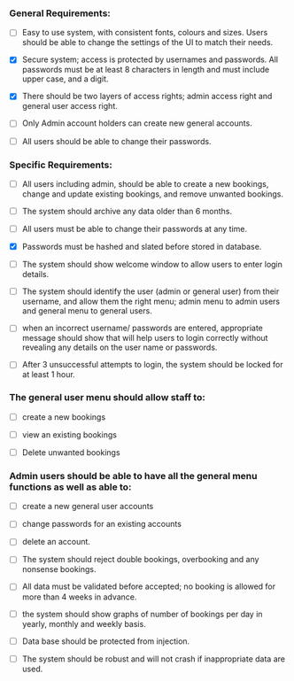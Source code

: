 ### General Requirements:

- [ ] Easy to use system, with consistent fonts, colours and sizes. Users should be able to change the settings of the UI to match their needs.
- [X] Secure system; access is protected by usernames and passwords. All passwords must be at least 8 characters in length and must include upper case, and a digit.
- [X] There should be two layers of access rights; admin access right and general user access right.
- [ ] Only Admin account holders can create new general accounts.
- [ ] All users should be able to change their passwords.


### Specific Requirements:

- [ ] All users including admin, should be able to create a new bookings, change and update existing bookings, and remove unwanted bookings.
- [ ] The system should archive any data older than 6 months.
- [ ] All users must be able to change their passwords at any time.
- [X] Passwords must be hashed and slated before stored in database.
- [ ] The system should show welcome window to allow users to enter login details.
- [ ] The system should identify the user (admin or general user) from their username, and allow them the right menu; admin menu to admin users and general menu to general users.
- [ ] when an incorrect username/ passwords are entered, appropriate message should show that will help users to login correctly without revealing any details on the user name or passwords.
- [ ] After 3 unsuccessful attempts to login, the system should be locked for at least 1 hour.


### The general user menu should allow staff to:

- [ ] create a new bookings
- [ ] view an existing bookings
- [ ] Delete unwanted bookings


### Admin users should be able to have all the general menu functions as well as able to:

- [ ] create a new general user accounts
- [ ] change passwords for an existing accounts
- [ ] delete an account.

- [ ] The system should reject double bookings, overbooking and any nonsense bookings.
- [ ] All data must be validated before accepted; no booking is allowed for more than 4 weeks in advance.
- [ ] the system should show graphs of number of bookings per day in yearly, monthly and weekly basis.
- [ ] Data base should be protected from injection.
- [ ] The system should be robust and will not crash if inappropriate data are used.
